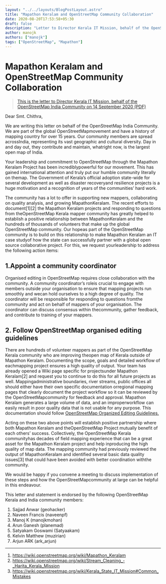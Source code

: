```yaml
---
layout: "../../layouts/BlogPostLayout.astro"
title: "Mapathon Keralam and OpenStreetMap Community Collaboration"
date: 2020-08-20T17:53:58+05:30
draft: false
description: "Letter to Director Kerala IT Mission, behalf of the OpenStreetMap India Community on 14 September 2020"
author: manojk
authors: ["manojk"]
tags: ["OpenStreetMap", "Mapathon"]
---
```


# Mapathon Keralam and OpenStreetMap Community Collaboration

> [This is the letter to Director Kerala IT Mission, behalf of the OpenStreetMap India Community on 14 September 2020 (PDF)](https://wiki.openstreetmap.org/wiki/File:Mapathon_Keralam_and_OpenStreetMap_Community_Collaboration.pdf)

Dear Smt. Chithra,

We are writing this letter on behalf of the OpenStreetMap India Community. We are part of the global OpenStreetMapmovement and have a history of mapping country for over 15 years. Our community members are spread acrossIndia, representing its vast geographic and cultural diversity. Day in and day out, they contribute and maintain, whatright now, is the largest open map of India.

Your leadership and commitment to OpenStreetMap through the Mapathon Keralam Project has been incrediblypowerful for our movement. This has gained international attention and truly put our humble community literally on themap. The Government of Kerala’s official adoption state-wide for several development as well as disaster recoveryand resilience projects is a huge motivation and a recognition of years of the communities’ hard work.

The community has a lot to offer in supporting new mappers, collaborating on quality analysis, and growing MapathonKeralam. The recent efforts to document[1][2] the Mapathon Keralam projects and responding to questions from theOpenStreetMap Kerala mapper community has greatly helped to establish a positive relationship between MapathonKeralam and the hundreds of thousands of volunteers that make up the global OpenStreetMap community. Our hopeas part of the OpenStreetMap community is to build on this relationship to make Mapathon Keralam an IT case studyof how the state can successfully partner with a global open source collaborative project. For this, we request yourleadership to address the following action items:

## 1.Appoint a community coordinator

Organised editing in OpenStreetMap requires close collaboration with the community. A community coordinator’s roleis crucial to engage with members outside your organisation to ensure that mapping projects run smoothly and wecan hold ourselves to a high degree of quality. The coordinator will be responsible for responding to questions fromthe community and act on behalf of mappers of your organisation. The coordinator can discuss consensus within thecommunity, gather feedback, and contribute to training of your mappers.

## 2. Follow OpenStreetMap organised editing guidelines

There are hundreds of volunteer mappers as part of the OpenStreetMap Kerala community who are improving theopen map of Kerala outside of Mapathon Keralam. Documenting the scope, goals and detailed workflow of eachmapping project ensures a high quality of output. Your team has already opened a Wiki page specific for projectsunder Mapathon Keralam[2] and request you to continue to do this for all future projects as well. Mappingadministrative boundaries, river streams, public offices all should either have their own specific documentation orregional mapping pages that clearly document the project workflow so it can be reviewed by the OpenStreetMapcommunity for feedback and approval. Mapathon Keralam generates a large volume of data, and an improperworkflow can easily result in poor quality data that is not usable for any purpose. This documentation should follow [OpenStreetMap Organized Editing Guidelines.](https://wiki.osmfoundation.org/wiki/Organised_Editing_Guidelines)

Acting on these two above points will establish positive partnership where both Mapathon Keralam and theOpenStreetMap Project mutually benefit of each others’ success. Collectively, the OpenStreetMap Kerala communityhas decades of field mapping experience that can be a great asset for the Mapathon Keralam project and help inproducing the high quality of map data. The mapping community had previously reviewed the output of MapathonKeralam and identified several basic data quality issues[3] that could have been avoided with better coordination withthe community.

We would be happy if you convene a meeting to discuss implementation of these steps and how the OpenStreetMapcommunity at large can be helpful in this endeavour.

This letter and statement is endorsed by the following OpenStreetMap Kerala and India community members:

1. Sajjad Anwar (geohacker)
2. Naveen Francis (naveenpf)
3. Manoj K (manojkmohan)
4. Arun Ganesh (planemad)
5. Satyakam Goswami (Satyaakam)
6. Kelvin Matthew (muzirian)
7. Arjun ARK (ark_arjun)

---

1. https://wiki.openstreetmap.org/wiki/Mapathon_Keralam
2. https://wiki.openstreetmap.org/wiki/Stream_Cleaning_-_Harita_Kerala_Mission
3. https://wiki.openstreetmap.org/wiki/Kerala_State_IT_Mission#Common_Mistakes
